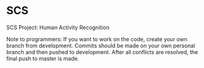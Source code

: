 # SCS
SCS Project: Human Activity Recognition

Note to programmers: If you want to work on the code, create your own branch from development. Commits should be made on your own personal branch and then pushed to development. After all conflicts are resolved, the final push to master is made.
